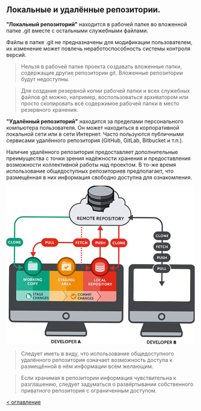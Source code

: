 ## Локальные и удалённые репозитории.

**"Локальный репозиторий"** находится в рабочей папке во вложенной папке .git вместе с остальными служебными файлами. 

Файлы в папке .git не предназначены для модификации пользователем, их изменение может повлечь неработоспособность системы контроля версий.

> Нельзя в рабочей папке проекта создавать вложенные папки, содержащие другие репозитории git. Вложенные репозитории будут недоступны.

> Для создания резервной копии рабочей папки и всех служебных файлов git можно, например, воспользоваться архиватором или просто скопировать всё содержимое рабочей папки в место резервного хранения.

**"Удалённый репозиторий"** находится за пределами персонального компьютера пользователя. Он может находиться в корпоративной локальной сети или в сети Интернет. Часто пользуются публичными сервисами удалённого репозитория (GitHub, GitLab, Bitbucket и т.п.).

Наличие удалённого репозитория предоставляет дополнительные преимущества с точки зрения надёжности хранения и предоставления возможности коллективной работы над проектом. В то-же время использование общедоступных репозиториев предполагает, что размещённая в них информация свободно доступна для ознакомления.

![](../assets/remote_repo.png "Удалённый репозиторий")

> Следует иметь в виду, что использование общедоступного удалённого репозитория означает возможность доступа к размещённой в нём информации всем желающим.

> Если хранимая в репозитории информация чувствительна к разглашению, следует задуматься о развёртывании собственного приватного репозитория с ограниченным доступом.

[< оглавление](../README.md)

